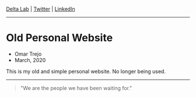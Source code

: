 
[Delta Lab](https://links.deltalab.ai/website) | [Twitter](https://links.deltalab.ai/twitter) | [LinkedIn](https://links.deltalab.ai/linkedin)

---

# Old Personal Website

- Omar Trejo
- March, 2020

This is my old and simple personal website. No longer being used.

---

> "We are the people we have been waiting for."
